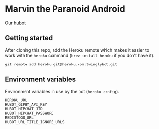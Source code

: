 # Marvin the Paranoid Android

Our [hubot](http://hubot.github.com/).

## Getting started

After cloning this repo, add the Heroku remote which makes it easier to work with the `heroku` command (`brew install heroku` if you don't have it).

    git remote add heroku git@heroku.com:twinglybot.git

## Environment variables

Environment variables in use by the bot (`heroku config`).

    HEROKU_URL
    HUBOT_GIPHY_API_KEY
    HUBOT_HIPCHAT_JID
    HUBOT_HIPCHAT_PASSWORD
    REDISTOGO_URL
    HUBOT_URL_TITLE_IGNORE_URLS
